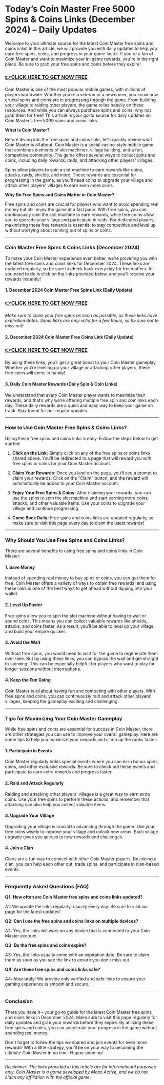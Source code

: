 # Today’s Coin Master Free 5000 Spins & Coins Links (December 2024) – Daily Updates

Welcome to your ultimate source for the latest Coin Master free spins and coins links! In this article, we will provide you with daily updates to help you earn free spins, coins, and progress in your game faster. If you're a fan of Coin Master and want to maximize your in-game rewards, you're in the right place. Be sure to grab your free spins and coins before they expire!

### [👉CLICK HERE TO GET NOW FREE](https://coinmasterupdates.github.io/free/)

Coin Master is one of the most popular mobile games, with millions of players worldwide. Whether you’re a veteran or a newcomer, you know how crucial spins and coins are in progressing through the game. From building your village to raiding other players, the game relies heavily on these resources. And while you can always purchase spins and coins, why not grab them for free? This article is your go-to source for daily updates on Coin Master’s free 5000 spins and coins links.

**What Is Coin Master?**

Before diving into the free spins and coins links, let’s quickly review what Coin Master is all about. Coin Master is a social casino-style mobile game that combines elements of slot machines, village building, and a fun, competitive community. The game offers several ways to collect spins and coins, including daily rewards, raids, and attacking other players' villages.

Spins allow players to spin a slot machine to earn rewards like coins, attacks, raids, shields, and more. These rewards are essential for progressing in the game, as you’ll need coins to upgrade your village and attack other players’ villages to earn even more coins.

**Why Do Free Spins and Coins Matter in Coin Master?**

Free spins and coins are crucial for players who want to avoid spending real money but still enjoy the game at a fast pace. With free spins, you can continuously spin the slot machine to earn rewards, while free coins allow you to upgrade your village and participate in raids. For dedicated players, maximizing these free rewards is essential to stay competitive and level up without worrying about running out of spins or coins.

---

### **Coin Master Free Spins & Coins Links (December 2024)**

To make your Coin Master experience even better, we’re providing you with the latest free spins and coins links for December 2024. These links are updated regularly, so be sure to check back every day for fresh offers. All you need to do is click on the links provided below, and you’ll receive your rewards instantly!

#### **1. December 2024 Coin Master Free Spins Link (Daily Update)**

### [👉CLICK HERE TO GET NOW FREE](https://coinmasterupdates.github.io/free/)

*Make sure to claim your free spins as soon as possible, as these links have expiration dates. Some links are only valid for a few hours, so be sure not to miss out!*

#### **2. December 2024 Coin Master Free Coins Link (Daily Update)**

### [👉CLICK HERE TO GET NOW FREE](https://coinmasterupdates.github.io/free/)

By using these links, you’ll get a great boost to your Coin Master gameplay. Whether you’re leveling up your village or attacking other players, these free coins will come in handy!

#### **3. Daily Coin Master Rewards (Daily Spin & Coin Links)**

We understand that every Coin Master player wants to maximize their rewards, and that’s why we’re offering multiple free spin and coin links each day. These daily rewards are a quick and easy way to keep your game on track. Stay tuned for our regular updates.

---

### **How to Use Coin Master Free Spins & Coins Links?**

Using these free spins and coins links is easy. Follow the steps below to get started:

1. **Click on the Link:** Simply click on any of the free spins or coins links shared above. You’ll be redirected to a page that will reward you with free spins or coins for your Coin Master account.
   
2. **Claim Your Rewards:** Once you land on the page, you’ll see a prompt to claim your rewards. Click on the “Claim” button, and the reward will automatically be added to your Coin Master account.

3. **Enjoy Your Free Spins & Coins:** After claiming your rewards, you can use the spins to spin the slot machine and start earning more coins, attacks, and other valuable items. Use your coins to upgrade your village and continue progressing.

4. **Come Back Daily:** Free spins and coins links are updated regularly, so make sure to visit this page every day to claim the latest rewards!

---

### **Why Should You Use Free Spins and Coins Links?**

There are several benefits to using free spins and coins links in Coin Master:

#### **1. Save Money**
Instead of spending real money to buy spins or coins, you can get them for free. Coin Master offers a variety of ways to obtain free rewards, and using these links is one of the best ways to get ahead without dipping into your wallet.

#### **2. Level Up Faster**
Free spins allow you to spin the slot machine without having to wait or spend coins. This means you can collect valuable rewards like shields, attacks, and coins faster. As a result, you’ll be able to level up your village and build your empire quicker.

#### **3. Avoid the Wait**
Without free spins, you would need to wait for the game to regenerate them over time. But by using these links, you can bypass the wait and get straight to spinning. This can be especially helpful for players who want to play for longer sessions without interruptions.

#### **4. Keep the Fun Going**
Coin Master is all about having fun and competing with other players. With free spins and coins, you can continuously raid and attack other players’ villages, keeping the gameplay exciting and challenging.

---

### **Tips for Maximizing Your Coin Master Gameplay**

While free spins and coins are essential for success in Coin Master, there are other strategies you can use to improve your overall gameplay. Here are some tips to help you maximize your rewards and climb up the ranks faster:

#### **1. Participate in Events**
Coin Master regularly holds special events where you can earn bonus spins, coins, and other exclusive rewards. Be sure to check out these events and participate to earn extra rewards and progress faster.

#### **2. Raid and Attack Regularly**
Raiding and attacking other players’ villages is a great way to earn extra coins. Use your free spins to perform these actions, and remember that attacking can also help you collect valuable items.

#### **3. Upgrade Your Village**
Upgrading your village is crucial to advancing through the game. Use your free coins wisely to improve your village and unlock new areas. Each village upgrade gives you access to new rewards and challenges.

#### **4. Join a Clan**
Clans are a fun way to connect with other Coin Master players. By joining a clan, you can help each other out, trade spins, and participate in clan-based events.

---

### **Frequently Asked Questions (FAQ)**

**Q1: How often are Coin Master free spins and coins links updated?**

A1: We update the links regularly, usually every day. Be sure to visit our page for the latest updates!

**Q2: Can I use the free spins and coins links on multiple devices?**

A2: Yes, the links will work on any device that is connected to your Coin Master account.

**Q3: Do the free spins and coins expire?**

A3: Yes, the links usually come with an expiration date. Be sure to claim them as soon as you see the link to ensure you don’t miss out.

**Q4: Are these free spins and coins links safe?**

A4: Absolutely! We provide only verified and safe links to ensure your gaming experience is smooth and secure.

---

### **Conclusion**

There you have it – your go-to guide for the latest Coin Master free spins and coins links in December 2024. Make sure to visit this page regularly for daily updates and grab your rewards before they expire. By utilizing these free spins and coins, you can accelerate your progress in the game without spending real money. 

Don't forget to follow the tips we shared and join events for even more rewards! With a little strategy, you’ll be on your way to becoming the ultimate Coin Master in no time. Happy spinning!

---

*Disclaimer: The links provided in this article are for informational purposes only. Coin Master is a game developed by Moon Active, and we do not claim any affiliation with the official game.*
